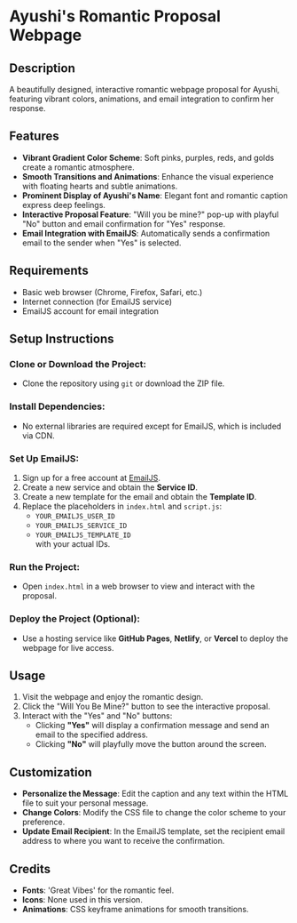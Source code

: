 # Ayushi's Romantic Proposal Webpage

## Description
A beautifully designed, interactive romantic webpage proposal for Ayushi, featuring vibrant colors, animations, and email integration to confirm her response.

## Features
- **Vibrant Gradient Color Scheme**: Soft pinks, purples, reds, and golds create a romantic atmosphere.
- **Smooth Transitions and Animations**: Enhance the visual experience with floating hearts and subtle animations.
- **Prominent Display of Ayushi's Name**: Elegant font and romantic caption express deep feelings.
- **Interactive Proposal Feature**: "Will you be mine?" pop-up with playful "No" button and email confirmation for "Yes" response.
- **Email Integration with EmailJS**: Automatically sends a confirmation email to the sender when "Yes" is selected.

## Requirements
- Basic web browser (Chrome, Firefox, Safari, etc.)
- Internet connection (for EmailJS service)
- EmailJS account for email integration

## Setup Instructions
### Clone or Download the Project:
- Clone the repository using `git` or download the ZIP file.

### Install Dependencies:
- No external libraries are required except for EmailJS, which is included via CDN.

### Set Up EmailJS:
1. Sign up for a free account at [EmailJS](https://www.emailjs.com/).
2. Create a new service and obtain the **Service ID**.
3. Create a new template for the email and obtain the **Template ID**.
4. Replace the placeholders in `index.html` and `script.js`:
   - `YOUR_EMAILJS_USER_ID`
   - `YOUR_EMAILJS_SERVICE_ID`
   - `YOUR_EMAILJS_TEMPLATE_ID`  
   with your actual IDs.

### Run the Project:
- Open `index.html` in a web browser to view and interact with the proposal.

### Deploy the Project (Optional):
- Use a hosting service like **GitHub Pages**, **Netlify**, or **Vercel** to deploy the webpage for live access.

## Usage
1. Visit the webpage and enjoy the romantic design.
2. Click the "Will You Be Mine?" button to see the interactive proposal.
3. Interact with the "Yes" and "No" buttons:
   - Clicking **"Yes"** will display a confirmation message and send an email to the specified address.
   - Clicking **"No"** will playfully move the button around the screen.

## Customization
- **Personalize the Message**: Edit the caption and any text within the HTML file to suit your personal message.
- **Change Colors**: Modify the CSS file to change the color scheme to your preference.
- **Update Email Recipient**: In the EmailJS template, set the recipient email address to where you want to receive the confirmation.

## Credits
- **Fonts**: 'Great Vibes' for the romantic feel.
- **Icons**: None used in this version.
- **Animations**: CSS keyframe animations for smooth transitions.
